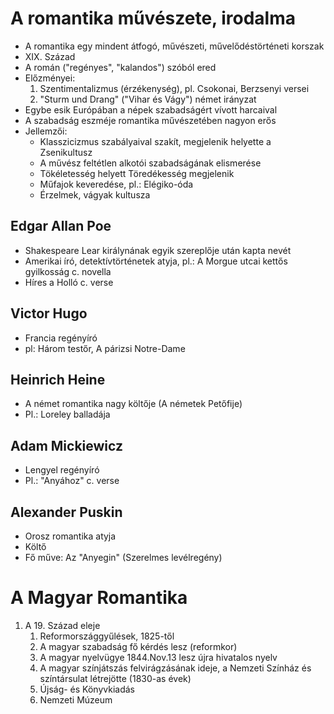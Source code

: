 # A romantika művészete, irodalma  
- A romantika egy mindent átfogó, művészeti, művelődéstörténeti korszak  
- XIX. Század  
- A román ("regényes", "kalandos") szóból ered  
- Előzményei:  
  1. Szentimentalizmus (érzékenység), pl. Csokonai, Berzsenyi versei  
  2. "Sturm und Drang" ("Vihar és Vágy") német irányzat  
- Egybe esik Európában a népek szabadságért vívott harcaival  
- A szabadság eszméje romantika művészetében nagyon erős  
- Jellemzői:  
  - Klasszicizmus szabályaival szakít, megjelenik helyette a Zsenikultusz  
  - A művész feltétlen alkotói szabadságának elismerése  
  - Tökéletesség helyett Töredékesség megjelenik  
  - Műfajok keveredése, pl.: Elégiko-óda  
  - Érzelmek, vágyak kultusza  
## Edgar Allan Poe  
- Shakespeare Lear királynának egyik szereplője után kapta nevét  
- Amerikai író, detektívtörténetek atyja, pl.:  A Morgue utcai kettős gyilkosság c. novella  
- Híres a Holló c. verse  
## Victor Hugo  
- Francia regényíró  
- pl: Három testőr, A párizsi Notre-Dame  
## Heinrich Heine  
- A német romantika nagy költője (A németek Petőfije)  
- Pl.: Loreley balladája  
## Adam Mickiewicz  
- Lengyel regényíró  
- Pl.: "Anyához" c. verse  
## Alexander Puskin  
- Orosz romantika atyja  
- Költő  
- Fő műve: Az "Anyegin" (Szerelmes levélregény)  
# A Magyar Romantika  
1. A 19. Század eleje  
   1. Reformországgyűlések, 1825-től  
   2. A magyar szabadság fő kérdés lesz (reformkor)  
   3. A magyar nyelvügye 1844.Nov.13 lesz újra hivatalos nyelv  
   4. A magyar színjátszás felvirágzásának ideje, a Nemzeti Színház és színtársulat létrejötte (1830-as évek)  
   5. Újság- és Könyvkiadás  
   6. Nemzeti Múzeum  

